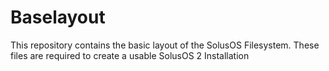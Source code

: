 # Baselayout
This repository contains the basic layout of the SolusOS Filesystem. These files are required
to create a usable SolusOS 2 Installation
